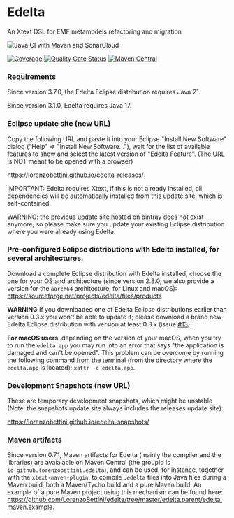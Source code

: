 # Edelta

An Xtext DSL for EMF metamodels refactoring and migration

![Java CI with Maven and SonarCloud](https://github.com/LorenzoBettini/edelta/workflows/Java%20CI%20with%20Maven%20and%20SonarCloud/badge.svg)

[![Coverage](https://sonarcloud.io/api/project_badges/measure?project=io.github.lorenzobettini.edelta%3Aedelta.parent&metric=coverage)](https://sonarcloud.io/dashboard?id=io.github.lorenzobettini.edelta%3Aedelta.parent) 
[![Quality Gate Status](https://sonarcloud.io/api/project_badges/measure?project=io.github.lorenzobettini.edelta%3Aedelta.parent&metric=alert_status)](https://sonarcloud.io/dashboard?id=io.github.lorenzobettini.edelta%3Aedelta.parent)
[![Maven Central](https://img.shields.io/maven-central/v/io.github.lorenzobettini.edelta/edelta.svg?label=Maven%20Central)](https://search.maven.org/search?q=g:%22io.github.lorenzobettini.edelta%22%20AND%20a:%22edelta%22)

### Requirements

Since version 3.7.0, the Edelta Eclipse distribution requires Java 21.

Since version 3.1.0, Edelta requires Java 17.

### Eclipse update site (new URL)

Copy the following URL and paste it into your Eclipse "Install New Software" dialog ("Help" => "Install New Software..."), wait for the list of available features to show and select the latest version of "Edelta Feature". (The URL is NOT meant to be opened with a browser)

https://lorenzobettini.github.io/edelta-releases/

IMPORTANT: Edelta requires Xtext, if this is not already installed, all dependencies will be automatically installed from this update site, which is self-contained.

WARNING: the previous update site hosted on bintray does not exist anymore, so please make sure you update your existing Eclipse distribution where you were already using Edelta.

### Pre-configured Eclipse distributions with Edelta installed, for several architectures.

Download a complete Eclipse distribution with Edelta installed; choose the one for your OS and architecture (since version 2.8.0, we also provide a version for the `aarch64` architecture, for Linux and macOS): https://sourceforge.net/projects/edelta/files/products

**WARNING** If you downloaded one of Edelta Eclipse distributions earlier than version 0.3.x you won't be able to update it; please download a brand new Edelta Eclipse distribution with version at least 0.3.x (issue [#13](https://github.com/LorenzoBettini/edelta/issues/13)).

**For macOS users**: depending on the version of your macOS, when you try to run the `edelta.app` you may run into an error that says "the application is damaged and can't be opened". This problem can be overcome by running the following command from the terminal (from the directory where the `edelta.app` is located): `xattr -c edelta.app`.

### Development Snapshots (new URL)

These are temporary development snapshots, which might be unstable (Note: the snapshots update site always includes the releases update site):

https://lorenzobettini.github.io/edelta-snapshots/

### Maven artifacts

Since version 0.7.1, Maven artifacts for Edelta (mainly the compiler and the libraries) are avaialable on Maven Central (the groupId is `io.github.lorenzobettini.edelta`), and can be used, for instance, together with the `xtext-maven-plugin`, to compile `.edelta` files into Java files during a Maven build, both a Maven/Tycho build and a pure Maven build. An example of a pure Maven project using this mechanism can be found here: https://github.com/LorenzoBettini/edelta/tree/master/edelta.parent/edelta.maven.example.
